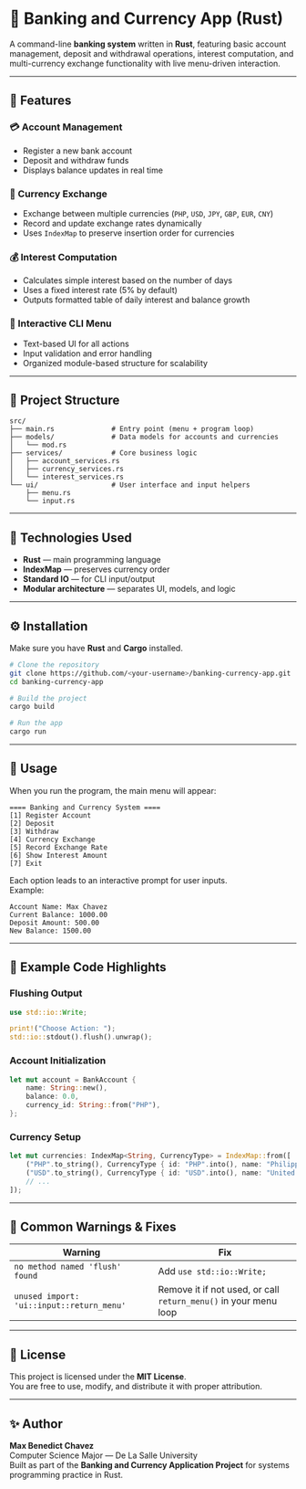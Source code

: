 # 🏦 Banking and Currency App (Rust)

A command-line **banking system** written in **Rust**, featuring basic account management, deposit and withdrawal operations, interest computation, and multi-currency exchange functionality with live menu-driven interaction.

---

## 🚀 Features

### 💳 Account Management

- Register a new bank account
- Deposit and withdraw funds
- Displays balance updates in real time

### 💱 Currency Exchange

- Exchange between multiple currencies (`PHP`, `USD`, `JPY`, `GBP`, `EUR`, `CNY`)
- Record and update exchange rates dynamically
- Uses `IndexMap` to preserve insertion order for currencies

### 💰 Interest Computation

- Calculates simple interest based on the number of days
- Uses a fixed interest rate (5% by default)
- Outputs formatted table of daily interest and balance growth

### 🧭 Interactive CLI Menu

- Text-based UI for all actions
- Input validation and error handling
- Organized module-based structure for scalability

---

## 🧩 Project Structure

```
src/
├── main.rs              # Entry point (menu + program loop)
├── models/              # Data models for accounts and currencies
│   └── mod.rs
├── services/            # Core business logic
│   ├── account_services.rs
│   ├── currency_services.rs
│   └── interest_services.rs
└── ui/                  # User interface and input helpers
    ├── menu.rs
    └── input.rs
```

---

## 🦀 Technologies Used

- **Rust** — main programming language
- **IndexMap** — preserves currency order
- **Standard IO** — for CLI input/output
- **Modular architecture** — separates UI, models, and logic

---

## ⚙️ Installation

Make sure you have **Rust** and **Cargo** installed.

```bash
# Clone the repository
git clone https://github.com/<your-username>/banking-currency-app.git
cd banking-currency-app

# Build the project
cargo build

# Run the app
cargo run
```

---

## 🧠 Usage

When you run the program, the main menu will appear:

```
==== Banking and Currency System ====
[1] Register Account
[2] Deposit
[3] Withdraw
[4] Currency Exchange
[5] Record Exchange Rate
[6] Show Interest Amount
[7] Exit
```

Each option leads to an interactive prompt for user inputs.  
Example:

```
Account Name: Max Chavez
Current Balance: 1000.00
Deposit Amount: 500.00
New Balance: 1500.00
```

---

## 🧱 Example Code Highlights

### Flushing Output

```rust
use std::io::Write;

print!("Choose Action: ");
std::io::stdout().flush().unwrap();
```

### Account Initialization

```rust
let mut account = BankAccount {
    name: String::new(),
    balance: 0.0,
    currency_id: String::from("PHP"),
};
```

### Currency Setup

```rust
let mut currencies: IndexMap<String, CurrencyType> = IndexMap::from([
    ("PHP".to_string(), CurrencyType { id: "PHP".into(), name: "Philippine Peso".into(), exchange_rate: 1.0 }),
    ("USD".to_string(), CurrencyType { id: "USD".into(), name: "United States Dollar".into(), exchange_rate: 0.0 }),
    // ...
]);
```

---

## 🧹 Common Warnings & Fixes

| Warning                                   | Fix                                                              |
| ----------------------------------------- | ---------------------------------------------------------------- |
| `no method named 'flush' found`           | Add `use std::io::Write;`                                        |
| `unused import: 'ui::input::return_menu'` | Remove it if not used, or call `return_menu()` in your menu loop |

---

## 🧾 License

This project is licensed under the **MIT License**.  
You are free to use, modify, and distribute it with proper attribution.

---

## ✨ Author

**Max Benedict Chavez**  
Computer Science Major — De La Salle University  
Built as part of the **Banking and Currency Application Project** for systems programming practice in Rust.
